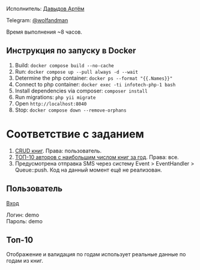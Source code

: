 Исполнитель: [Давыдов Артём](https://hh.ru/resume/1f3a6edbff03b7e1ac0039ed1f676c66373078)

Telegram: [@wolfandman](https://t.me/wolfandman)

Время выполнения ~8 часов.

## Инструкция по запуску в Docker

1. Build: `docker compose build --no-cache`
2. Run: `docker compose up --pull always -d --wait`
3. Determine the php container: `docker ps --format "{{.Names}}"`
4. Connect to php container: `docker exec -ti infotech-php-1 bash`
5. Install dependencies via composer: `composer install`
6. Run migrations: `php yii migrate` 
7. Open `http://localhost:8040`
8. Stop: `docker compose down --remove-orphans`

# Соответствие с заданием

1. [CRUD книг](http://localhost:8040/index.php?r=book-crud%2Findex). Права: пользователь.
2. [ТОП-10 авторов с наибольшим числом книг за год](http://localhost:8040/index.php?r=report%2Findex). Права: все.
3. Предусмотрена отправка SMS через систему Event > EventHandler > Queue::push. Код на данный момент ещё не реализован.

## Пользователь

[Вход](http://localhost:8040/index.php?r=site%2Flogin)

Логин: demo \
Пароль: demo

## Топ-10

Отображение и валидация по годам использует реальные данные по годам из книг.